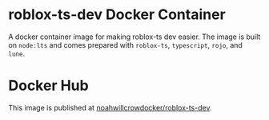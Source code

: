 # roblox-ts-dev Docker Container
A docker container image for making roblox-ts dev easier. The image is built on `node:lts` and comes prepared with `roblox-ts`, `typescript`, `rojo`, and `lune`.

# Docker Hub
This image is published at [noahwillcrowdocker/roblox-ts-dev](https://hub.docker.com/r/noahwillcrowdocker/roblox-ts-dev).
